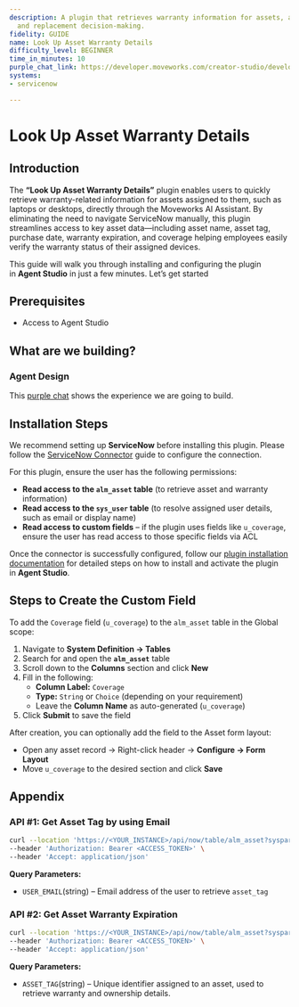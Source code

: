 ```yaml
---
description: A plugin that retrieves warranty information for assets, aiding in repair
  and replacement decision-making.
fidelity: GUIDE
name: Look Up Asset Warranty Details
difficulty_level: BEGINNER
time_in_minutes: 10
purple_chat_link: https://developer.moveworks.com/creator-studio/developer-tools/purple-chat/?conversation=%7B%22startTimestamp%22%3A%2211%3A43+AM%22%2C%22messages%22%3A%5B%7B%22parts%22%3A%5B%7B%22richText%22%3A%22%3Cp%3EWhat%27s+the+warranty+information+for+my+laptop%3F%3C%2Fp%3E%22%7D%5D%2C%22role%22%3A%22user%22%7D%2C%7B%22parts%22%3A%5B%7B%22reasoningSteps%22%3A%5B%7B%22richText%22%3A%22%3Cp%3ESearching+%3Cb%3EServiceNow%3C%2Fb%3E+for+assets+assigned+to+you...%3C%2Fp%3E%22%2C%22status%22%3A%22success%22%7D%5D%7D%2C%7B%22richText%22%3A%22%3Cp%3EI+found+one+laptop+assigned+to+you%2C+the+%3Cb%3EMacBook+Pro+16%5C%22%3C%2Fb%3E.+Here+is+the+warranty+information+I+found+in+%3Cb%3EServiceNow%3C%2Fb%3E%3A%3C%2Fp%3E%3Cul%3E%3Cli%3E%3Cb%3EAsset+Tag%3A%3C%2Fb%3E+S-ASSET-58292%3C%2Fli%3E%3Cli%3E%3Cb%3EPurchase+Date%3A%3C%2Fb%3E+2023-08-15%3C%2Fli%3E%3Cli%3E%3Cb%3EWarranty+Expiration%3A%3C%2Fb%3E+2026-08-14%3C%2Fli%3E%3Cli%3E%3Cb%3EStatus%3A%3C%2Fb%3E+%3Ccode%3EActive%3C%2Fcode%3E%3C%2Fli%3E%3Cli%3E%3Cb%3ECoverage%3A%3C%2Fb%3E+Includes+hardware+repair%2C+technical+support%2C+and+battery+service.+Does+not+cover+accidental+damage.%3C%2Fli%3E%3C%2Ful%3E%22%7D%2C%7B%22citations%22%3A%5B%7B%22citationTitle%22%3A%22S-ASSET-58292%22%2C%22connectorName%22%3A%22servicenow%22%7D%5D%7D%5D%2C%22role%22%3A%22assistant%22%7D%5D%7D
systems:
- servicenow

---
```

# Look Up Asset Warranty Details

## Introduction

The **“Look Up Asset Warranty Details”** plugin enables users to quickly retrieve warranty-related information for assets assigned to them, such as laptops or desktops, directly through the Moveworks AI Assistant. By eliminating the need to navigate ServiceNow manually, this plugin streamlines access to key asset data—including asset name, asset tag, purchase date, warranty expiration, and coverage helping employees easily verify the warranty status of their assigned devices.

This guide will walk you through installing and configuring the plugin in **Agent Studio** in just a few minutes. Let’s get started

## Prerequisites

- Access to Agent Studio

## **What are we building?**

### **Agent Design**

This [purple chat](https://developer.moveworks.com/creator-studio/developer-tools/purple-chat/?conversation=%7B%22startTimestamp%22%3A%2211%3A43+AM%22%2C%22messages%22%3A%5B%7B%22parts%22%3A%5B%7B%22richText%22%3A%22%3Cp%3EWhat%27s+the+warranty+information+for+my+laptop%3F%3C%2Fp%3E%22%7D%5D%2C%22role%22%3A%22user%22%7D%2C%7B%22parts%22%3A%5B%7B%22reasoningSteps%22%3A%5B%7B%22richText%22%3A%22%3Cp%3ESearching+%3Cb%3EServiceNow%3C%2Fb%3E+for+assets+assigned+to+you...%3C%2Fp%3E%22%2C%22status%22%3A%22success%22%7D%5D%7D%2C%7B%22richText%22%3A%22%3Cp%3EI+found+one+laptop+assigned+to+you%2C+the+%3Cb%3EMacBook+Pro+16%5C%22%3C%2Fb%3E.+Here+is+the+warranty+information+I+found+in+%3Cb%3EServiceNow%3C%2Fb%3E%3A%3C%2Fp%3E%3Cul%3E%3Cli%3E%3Cb%3EAsset+Tag%3A%3C%2Fb%3E+S-ASSET-58292%3C%2Fli%3E%3Cli%3E%3Cb%3EPurchase+Date%3A%3C%2Fb%3E+2023-08-15%3C%2Fli%3E%3Cli%3E%3Cb%3EWarranty+Expiration%3A%3C%2Fb%3E+2026-08-14%3C%2Fli%3E%3Cli%3E%3Cb%3EStatus%3A%3C%2Fb%3E+%3Ccode%3EActive%3C%2Fcode%3E%3C%2Fli%3E%3Cli%3E%3Cb%3ECoverage%3A%3C%2Fb%3E+Includes+hardware+repair%2C+technical+support%2C+and+battery+service.+Does+not+cover+accidental+damage.%3C%2Fli%3E%3C%2Ful%3E%22%7D%2C%7B%22citations%22%3A%5B%7B%22citationTitle%22%3A%22S-ASSET-58292%22%2C%22connectorName%22%3A%22servicenow%22%7D%5D%7D%5D%2C%22role%22%3A%22assistant%22%7D%5D%7D) shows the experience we are going to build.

## Installation Steps

We recommend setting up **ServiceNow** before installing this plugin. Please follow the [ServiceNow Connector](https://developer.moveworks.com/marketplace/package/?id=servicenow&hist=home%2Cbrws#how-to-implement) guide to configure the connection.

For this plugin, ensure the user has the following permissions:

- **Read access to the `alm_asset` table** (to retrieve asset and warranty information)
- **Read access to the `sys_user` table** (to resolve assigned user details, such as email or display name)
- **Read access to custom fields** – if the plugin uses fields like `u_coverage`, ensure the user has read access to those specific fields via ACL

Once the connector is successfully configured, follow our [plugin installation documentation](https://help.moveworks.com/docs/ai-agent-marketplace-installation) for detailed steps on how to install and activate the plugin in **Agent Studio**.

## **Steps to Create the Custom Field**

To add the `Coverage` field (`u_coverage`) to the `alm_asset` table in the Global scope:

1. Navigate to **System Definition → Tables**
2. Search for and open the **`alm_asset`** table
3. Scroll down to the **Columns** section and click **New**
4. Fill in the following:
    - **Column Label:** `Coverage`
    - **Type:** `String` or `Choice` (depending on your requirement)
    - Leave the **Column Name** as auto-generated (`u_coverage`)
5. Click **Submit** to save the field

After creation, you can optionally add the field to the Asset form layout:

- Open any asset record → Right-click header → **Configure → Form Layout**
- Move `u_coverage` to the desired section and click **Save**

## **Appendix**

### **API #1: Get Asset Tag by using Email**

```bash
curl --location 'https://<YOUR_INSTANCE>/api/now/table/alm_asset?sysparm_query=assigned_to.email=<USER_EMAIL>' \
--header 'Authorization: Bearer <ACCESS_TOKEN>' \
--header 'Accept: application/json'
```

**Query Parameters:**

- `USER_EMAIL`(string) – Email address of the user to retrieve `asset_tag`

### **API #2:  Get Asset Warranty Expiration**

```bash
curl --location 'https://<YOUR_INSTANCE>/api/now/table/alm_asset?sysparm_query=asset_tag=<ASSET_TAG>&sysparm_fields=display_name,asset_tag,purchase_date,warranty_expiration,install_status,u_coverage' \
--header 'Authorization: Bearer <ACCESS_TOKEN>' \
--header 'Accept: application/json'
```

**Query Parameters:**

- `ASSET_TAG`(string) – Unique identifier assigned to an asset, used to retrieve warranty and ownership details.
